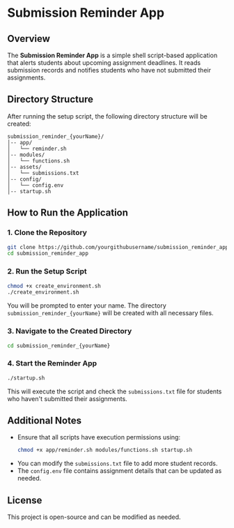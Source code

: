 # Submission Reminder App

## Overview
The **Submission Reminder App** is a simple shell script-based application that alerts students about upcoming assignment deadlines. It reads submission records and notifies students who have not submitted their assignments.

## Directory Structure
After running the setup script, the following directory structure will be created:

```
submission_reminder_{yourName}/
│-- app/
│   └── reminder.sh
│-- modules/
│   └── functions.sh
│-- assets/
│   └── submissions.txt
│-- config/
│   └── config.env
│-- startup.sh
```

## How to Run the Application

### 1. Clone the Repository
```sh
git clone https://github.com/yourgithubusername/submission_reminder_app.git
cd submission_reminder_app
```

### 2. Run the Setup Script
```sh
chmod +x create_environment.sh
./create_environment.sh
```
You will be prompted to enter your name. The directory `submission_reminder_{yourName}` will be created with all necessary files.

### 3. Navigate to the Created Directory
```sh
cd submission_reminder_{yourName}
```

### 4. Start the Reminder App
```sh
./startup.sh
```
This will execute the script and check the `submissions.txt` file for students who haven't submitted their assignments.

## Additional Notes
- Ensure that all scripts have execution permissions using:
  ```sh
  chmod +x app/reminder.sh modules/functions.sh startup.sh
  ```
- You can modify the `submissions.txt` file to add more student records.
- The `config.env` file contains assignment details that can be updated as needed.

## License
This project is open-source and can be modified as needed.


